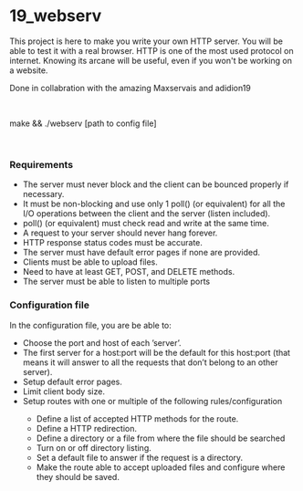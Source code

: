 # 19_webserv
This project is here to make you write your own HTTP server. You will be able to test it with a real browser. HTTP is one of the most used protocol on internet. Knowing its arcane will be useful, even if you won't be working on a website.

<p>Done in collabration with the amazing Maxservais and adidion19</p>
<br>

<p> make && ./webserv [path to config file]</p>
<br>

<h3>Requirements</h3>
<ul>
  <li>The server must never block and the client can be bounced properly if necessary.</li>
  <li>It must be non-blocking and use only 1 poll() (or equivalent) for all the I/O
operations between the client and the server (listen included).</li>
  <li>poll() (or equivalent) must check read and write at the same time.</li>
  <li>A request to your server should never hang forever.</li>
  <li>HTTP response status codes must be accurate.</li>
  <li>The server must have default error pages if none are provided.</li>
  <li>Clients must be able to upload files.</li>
  <li>Need to have at least GET, POST, and DELETE methods.</li>
  <li>The server must be able to listen to multiple ports</li>
</ul>

<h3>Configuration file</h3>
<p>In the configuration file, you are be able to:</p>
<ul>
  <li>Choose the port and host of each ’server’.</li>
  <li>The first server for a host:port will be the default for this host:port (that means it will answer to all the requests that don’t belong to an other server).</li>
  <li>Setup default error pages.</li>
  <li>Limit client body size.</li>
  <li>Setup routes with one or multiple of the following rules/configuration</li>
	<ul>
		<li>Define a list of accepted HTTP methods for the route.</li>
		<li>Define a HTTP redirection.</li>
		<li>Define a directory or a file from where the file should be searched</li>
		<li>Turn on or off directory listing.</li>
		<li>Set a default file to answer if the request is a directory.</li>
		<li>Make the route able to accept uploaded files and configure where they should
be saved.</li>
	</ul>
</ul>